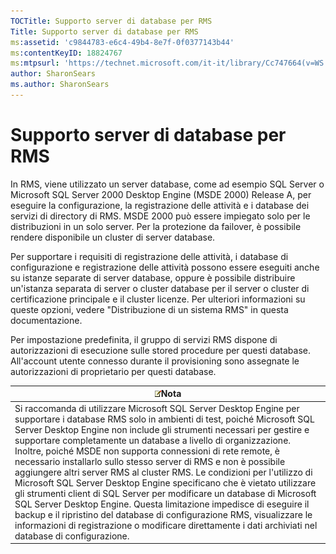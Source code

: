 ```yaml
---
TOCTitle: Supporto server di database per RMS
Title: Supporto server di database per RMS
ms:assetid: 'c9844783-e6c4-49b4-8e7f-0f0377143b44'
ms:contentKeyID: 18824767
ms:mtpsurl: 'https://technet.microsoft.com/it-it/library/Cc747664(v=WS.10)'
author: SharonSears
ms.author: SharonSears
---
```


Supporto server di database per RMS
===================================

In RMS, viene utilizzato un server database, come ad esempio SQL Server o Microsoft SQL Server 2000 Desktop Engine (MSDE 2000) Release A, per eseguire la configurazione, la registrazione delle attività e i database dei servizi di directory di RMS. MSDE 2000 può essere impiegato solo per le distribuzioni in un solo server. Per la protezione da failover, è possibile rendere disponibile un cluster di server database.

Per supportare i requisiti di registrazione delle attività, i database di configurazione e registrazione delle attività possono essere eseguiti anche su istanze separate di server database, oppure è possibile distribuire un'istanza separata di server o cluster database per il server o cluster di certificazione principale e il cluster licenze. Per ulteriori informazioni su queste opzioni, vedere "Distribuzione di un sistema RMS" in questa documentazione.

Per impostazione predefinita, il gruppo di servizi RMS dispone di autorizzazioni di esecuzione sulle stored procedure per questi database. All'account utente connesso durante il provisioning sono assegnate le autorizzazioni di proprietario per questi database.

| ![](/security-updates/images/Cc747664.note(WS.10).gif)Nota                                                                                                                                                                                                                                                                                                                                                                                                                                                                                                                                                                                                                                                                                                                                                                                                                                                  |
|------------------------------------------------------------------------------------------------------------------------------------------------------------------------------------------------------------------------------------------------------------------------------------------------------------------------------------------------------------------------------------------------------------------------------------------------------------------------------------------------------------------------------------------------------------------------------------------------------------------------------------------------------------------------------------------------------------------------------------------------------------------------------------------------------------------------------------------------------------------------------------------------------------------------|
| Si raccomanda di utilizzare Microsoft SQL Server Desktop Engine per supportare i database RMS solo in ambienti di test, poiché Microsoft SQL Server Desktop Engine non include gli strumenti necessari per gestire e supportare completamente un database a livello di organizzazione. Inoltre, poiché MSDE non supporta connessioni di rete remote, è necessario installarlo sullo stesso server di RMS e non è possibile aggiungere altri server RMS al cluster RMS. Le condizioni per l'utilizzo di Microsoft SQL Server Desktop Engine specificano che è vietato utilizzare gli strumenti client di SQL Server per modificare un database di Microsoft SQL Server Desktop Engine. Questa limitazione impedisce di eseguire il backup e il ripristino del database di configurazione RMS, visualizzare le informazioni di registrazione o modificare direttamente i dati archiviati nel database di configurazione. |
